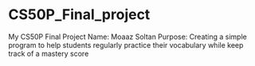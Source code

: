 # CS50P_Final_project
My CS50P Final Project
Name: Moaaz Soltan
Purpose: Creating a simple program to help students regularly practice their vocabulary while keep track of a mastery score
